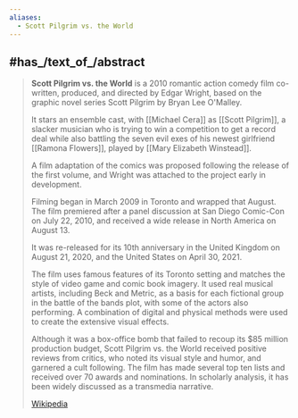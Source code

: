 ```yaml
---
aliases:
  - Scott Pilgrim vs. the World
---
```



## #has_/text_of_/abstract 

> **Scott Pilgrim vs. the World** is a 2010 romantic action comedy film 
> co-written, produced, and directed by Edgar Wright, 
> based on the graphic novel series Scott Pilgrim by Bryan Lee O'Malley. 
> 
> It stars an ensemble cast, with [[Michael Cera]] as [[Scott Pilgrim]], 
> a slacker musician who is trying to win a competition to get a record deal 
> while also battling the seven evil exes of his newest girlfriend [[Ramona Flowers]], 
> played by [[Mary Elizabeth Winstead]].
>
> A film adaptation of the comics was proposed following the release of the first volume, 
> and Wright was attached to the project early in development. 
> 
> Filming began in March 2009 in Toronto and wrapped that August. 
> The film premiered after a panel discussion at San Diego Comic-Con on July 22, 2010, 
> and received a wide release in North America on August 13. 
> 
> It was re-released for its 10th anniversary in the United Kingdom on August 21, 2020, 
> and the United States on April 30, 2021.
>
> The film uses famous features of its Toronto setting 
> and matches the style of video game and comic book imagery. 
> It used real musical artists, including Beck and Metric, 
> as a basis for each fictional group in the battle of the bands plot, 
> with some of the actors also performing. 
> A combination of digital and physical methods were used to create the extensive visual effects.
>
> Although it was a box-office bomb that failed to recoup its $85 million production budget, 
> Scott Pilgrim vs. the World received positive reviews from critics, 
> who noted its visual style and humor, and garnered a cult following. 
> The film has made several top ten lists and received over 70 awards and nominations. 
> In scholarly analysis, it has been widely discussed as a transmedia narrative.
>
> [Wikipedia](https://en.wikipedia.org/wiki/Scott%20Pilgrim%20vs.%20the%20World)




